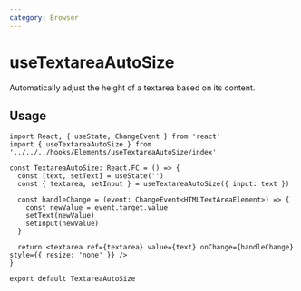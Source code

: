 ```yaml
---
category: Browser
---
```


# useTextareaAutoSize

Automatically adjust the height of a textarea based on its content.

## Usage

```react
import React, { useState, ChangeEvent } from 'react'
import { useTextareaAutoSize } from '../../../hooks/Elements/useTextareaAutoSize/index'

const TextareaAutoSize: React.FC = () => {
  const [text, setText] = useState('')
  const { textarea, setInput } = useTextareaAutoSize({ input: text })

  const handleChange = (event: ChangeEvent<HTMLTextAreaElement>) => {
    const newValue = event.target.value
    setText(newValue)
    setInput(newValue)
  }

  return <textarea ref={textarea} value={text} onChange={handleChange} style={{ resize: 'none' }} />
}

export default TextareaAutoSize
```
